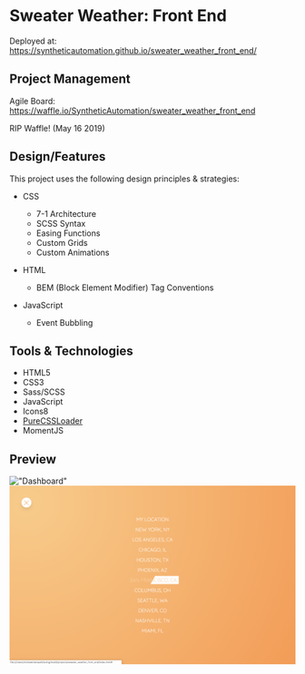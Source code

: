 # Sweater Weather: Front End
Deployed at: https://syntheticautomation.github.io/sweater_weather_front_end/


## Project Management
Agile Board: https://waffle.io/SyntheticAutomation/sweater_weather_front_end

RIP Waffle! (May 16 2019)

## Design/Features
This project uses the following design principles & strategies:

- CSS
    - 7-1 Architecture
    - SCSS Syntax
    - Easing Functions
    - Custom Grids
    - Custom Animations

- HTML
    - BEM (Block Element Modifier) Tag Conventions

- JavaScript
    - Event Bubbling

## Tools & Technologies
- HTML5
- CSS3
- Sass/SCSS
- JavaScript
- Icons8
- [PureCSSLoader](https://loading.io/css/)
- MomentJS

## Preview
!["Dashboard"](./lib/img/dashboard.png "Dashboard")
!["Navigation"](./lib/img/nav.png "Navigation")

